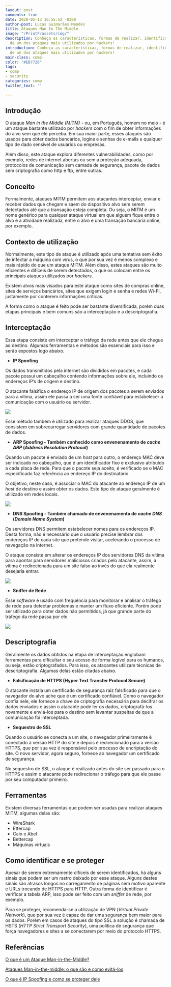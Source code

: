 ```yaml
---
layout: post
comments: true
date: 2020-05-13 16:55:52 -0300
author-post: Lucas Guimarães Mendes
title: Ataques Man In The Middle
image: "/PrintF/assets/img/"
description: Conheça as características, formas de realizar, identificar e se defender
  de um dos ataques mais utilizados por hackers!
introduction: Conheça as características, formas de realizar, identificar e se defender
  de um dos ataques mais utilizados por hackers!
main-class: comp
color: "#EB7728"
tags:
- comp
- security
categories: comp
twitter_text: ''

---
```

## Introdução

O ataque *Man in the Middle (MITM)* - ou, em Português, homem no meio - é um ataque bastante utilizado por *hackers* com o fim de obter informações do alvo sem que ele perceba. Em sua maior parte, esses ataques são usados para obter dados bancários, logins e senhas de e-mails e qualquer tipo de dado sensível de usuários ou empresas.

Além disso, este ataque explora diferentes vulnerabilidades, como por exemplo, redes de internet abertas ou sem a proteção adequada, protocolos de comunicação sem camada de segurança, pacote de dados sem criptografia como http e ftp, entre outras.

## Conceito

Formalmente, ataques MITM permitem aos atacantes interceptar, enviar e receber dados que chegam e saem do dispositivo alvo sem serem detectados até que a transação esteja completa. Ou seja, o MITM é um nome genérico para qualquer ataque virtual em que alguém fique entre o alvo e a atividade realizada, entre o alvo e uma transação bancária online, por exemplo.

## Contexto de utilização

Normalmente, este tipo de ataque é utilizado após uma tentativa sem êxito de infectar a máquina com vírus, o que por sua vez é menos complexo e mais rápido do que um ataque MITM. Além disso, estes ataques são muito eficientes e difíceis de serem detectados, o que os colocam entre os principais ataques utilizados por *hackers*.

Existem alvos mais visados para este ataque como sites de compras online, sites de serviços bancários, sites que exigem login e senha e redes Wi-Fi, justamente por  conterem informações críticas.

A forma como o ataque é feito pode ser bastante diversificada, porém duas etapas principais e bem comuns são a interceptação e a descriptografia.

## Interceptação

Essa etapa consiste em interceptar o tráfego da rede antes que ele chegue ao destino. Algumas ferramentas e métodos são essenciais para isso e serão expostos logo abaixo.

* **IP Spoofing**

Os dados transmitidos pela internet são divididos em pacotes, e cada pacote possui um cabeçalho contendo informações sobre ele, incluindo os endereços IP’s de origem e destino.

O atacante falsifica o endereço IP de origem dos pacotes a serem enviados para a vítima, assim ele passa a ser uma fonte confiável para estabelecer a comunicação com o usuário ou servidor.

![](/PrintF/assets/img/downloads/imagem1.png)

Esse método também é utilizado para realizar ataques DDOS, que consistem em sobrecarregar servidores com grande quantidade de pacotes de dados.

* **ARP Spoofing - Também conhecido como envenenamento de *cache ARP* (*Address Resolution Protocol*)**

Quando um pacote é enviado de um *host* para outro, o endereço MAC deve ser indicado no cabeçalho, que é um identificador fixo e exclusivo atribuído a cada placa de rede. Para que o pacote seja aceito, é verificado se o MAC especificado faz referência ao endereço IP do destinatário.

O objetivo, neste caso, é associar o MAC do atacante ao endereço IP de um *host* de destino e assim obter os dados.  Este tipo de ataque geralmente é utilizado em redes locais.

![](/PrintF/assets/img/downloads/imagem2.png)

* **DNS Spoofing - Também chamado de envenenamento de *cache DNS* (*Domain Name System*)**

Os servidores DNS permitem estabelecer nomes para os endereços IP. Desta forma, não é necessário que o usuário precise lembrar dos endereços IP de cada site que pretende visitar, acelerando o processo de navegação na internet.

O ataque consiste em alterar os endereços IP dos servidores DNS da vítima para apontar para servidores maliciosos criados pelo atacante, assim, a vítima é redirecionada para um site falso ao invés do que ela realmente desejaria entrar.

![](/PrintF/assets/img/downloads/imagem3.png)

* **Sniffer de Rede**

Esse *software* é usado com frequência para monitorar e analisar o tráfego de rede para detectar problemas e manter um fluxo eficiente. Porém pode ser utilizado para obter dados não permitidos, já que grande parte do tráfego da rede passa por ele.

![](/PrintF/assets/img/downloads/imagem4.png)

## Descriptografia

Geralmente os dados obtidos na etapa de interceptação englobam ferramentas para dificultar o seu acesso de forma legível para os humanos, ou seja, estão criptografados. Para isso, os atacantes utilizam técnicas de descriptografia. Algumas delas estão citadas abaixo.

* **Falsificação de HTTPS (Hyper Text Transfer Protocol Secure)**

O atacante instala um certificado de segurança raiz falsificado para que o navegador do alvo ache que é um certificado confiável. Como o navegador confia nele, ele fornece a chave de criptografia necessária para decifrar os dados enviados e assim o atacante pode ler os dados, criptografá-los novamente e enviá-los para o destino sem levantar suspeitas de que a comunicação foi interceptada.

* **Sequestro de SSL**

Quando o usuário se conecta a um site, o navegador primeiramente é conectado à versão HTTP do site e depois é redirecionado para a versão HTTPS, que por sua vez é responsável pelo processo de encriptação do site. O novo servidor, agora seguro, fornece ao navegador um certificado de segurança.

No sequestro de SSL, o ataque é realizado antes do site ser passado para o HTTPS e assim o atacante pode redirecionar o tráfego para que ele passe por seu computador primeiro.

## Ferramentas

Existem diversas ferramentas que podem ser usadas para realizar ataques MITM, algumas delas são:

* WireShark
* Ettercap
* Cain e Abel
* Bettercap
* Máquinas virtuais

## Como identificar e se proteger

Apesar de serem extremamente difíceis de serem identificados, há alguns sinais que podem ser um rastro deixado por esse ataque. Alguns destes sinais são atrasos longos no carregamento de páginas sem motivo aparente e URLs trocando de HTTPS para HTTP. Outra forma de identificar é verificar a tabela ARP, isso pode ser feito com um *sniffer* de rede, por exemplo.

Para se proteger, recomenda-se a utilização de VPN (*Virtual Private Network*), que por sua vez é capaz de dar uma segurança bem maior para os dados. Porém em casos de ataques do tipo SSL a solução é chamada de HSTS (*HTTP Strict Transport Security*), uma política de segurança que força navegadores e sites a se conectarem por meio do protocolo HTTPS.

## Referências

[O que é um Ataque Man-in-the-Middle?](https://www.kaspersky.com.br/blog/what-is-a-man-in-the-middle-attack/462)

[Ataques Man-in-the-middle: o que são e como evitá-los](https://www.avg.com/pt/signal/man-in-the-middle-attack)

[O que é IP Spoofing e como se proteger dele](https://www.binarionet.com.br/2019/07/22/o-que-e-ip-spoofing-e-como-se-proteger-dele/)